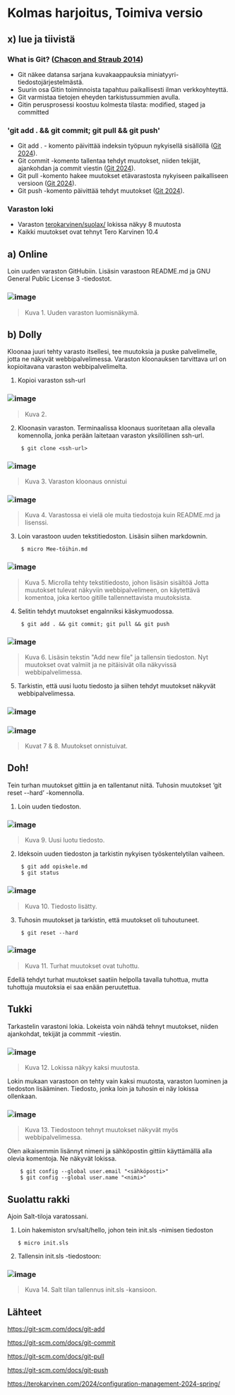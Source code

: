 # Kolmas harjoitus, Toimiva versio
## x) lue ja tiivistä
### What is Git? ([Chacon and Straub 2014](https://git-scm.com/book/en/v2/Getting-Started-What-is-Git%3F))

- Git näkee datansa sarjana kuvakaappauksia miniatyyri-tiedostojärjestelmästä.
- Suurin osa Gitin toiminnoista tapahtuu paikallisesti ilman verkkoyhteyttä.
- Git varmistaa tietojen eheyden tarkistussummien avulla.
- Gitin perusprosessi koostuu kolmesta tilasta: modified, staged ja committed
   
### 'git add . && git commit; git pull && git push' 
- Git add . - komento päivittää indeksin työpuun nykyisellä sisällöllä ([Git 2024](https://git-scm.com/docs/git-add)).
- Git commit -komento tallentaa tehdyt muutokset, niiden tekijät, ajankohdan ja commit viestin ([Git 2024](https://git-scm.com/docs/git-commit)).
- Git pull -komento hakee muutokset etävarastosta nykyiseen paikalliseen versioon ([Git 2024](https://git-scm.com/docs/git-pull)).
- Git push -komento päivittää tehdyt muutokset ([Git 2024](https://git-scm.com/docs/git-push)).
 

### Varaston loki
- Varaston [terokarvinen/suolax/](https://github.com/terokarvinen/suolax/) lokissa näkyy 8 muutosta
- Kaikki muutokset ovat tehnyt Tero Karvinen 10.4

## a) Online
Loin uuden varaston GitHubiin. Lisäsin varastoon README.md ja GNU General Public License 3 -tiedostot.
### ![image](https://github.com/Lambizzzz/infra-as-code/assets/148875838/4b871267-46a4-438d-a01b-238a9123a4dd)

> Kuva 1. Uuden varaston luomisnäkymä.

## b) Dolly
Kloonaa juuri tehty varasto itsellesi, tee muutoksia ja puske palvelimelle, jotta ne näkyvät webbipalvelimessa. Varaston kloonauksen tarvittava url on kopioitavana varaston webbipalvelimelta.

1. Kopioi varaston ssh-url
### ![image](https://github.com/Lambizzzz/infra-as-code/assets/148875838/43a924f6-5c52-43bd-8691-2a93e9d47934)

> Kuva 2. 
2. Kloonasin varaston. Terminaalissa kloonaus suoritetaan alla olevalla komennolla, jonka perään laitetaan varaston yksilöllinen ssh-url.

        $ git clone <ssh-url>
### ![image](https://github.com/Lambizzzz/infra-as-code/assets/148875838/66f6162d-8d89-4cb9-8ac3-310f16c65c68)

> Kuva 3. Varaston kloonaus onnistui
### ![image](https://github.com/Lambizzzz/infra-as-code/assets/148875838/3517196f-0268-41e1-adf7-ae1a40394401)

> Kuva 4. Varastossa ei vielä ole muita tiedostoja kuin README.md ja lisenssi.
3. Loin varastoon uuden tekstitiedoston. Lisäsin siihen markdownin.

        $ micro Mee-töihin.md
### ![image](https://github.com/Lambizzzz/infra-as-code/assets/148875838/d1eca7cc-f2c1-4758-b5f0-262be6f75b57)

> Kuva 5. Microlla tehty tekstitiedosto, johon lisäsin sisältöä
Jotta muutokset tulevat näkyviin webbipalvelimeen, on käytettävä komentoa, joka kertoo gitille tallennettavista muutoksista.

4. Selitin tehdyt muutokset engalnniksi käskymuodossa.

        $ git add . && git commit; git pull && git push
### ![image](https://github.com/Lambizzzz/infra-as-code/assets/148875838/6781f1e6-e663-40b0-948c-505d8a322525)

> Kuva 6. Lisäsin tekstin "Add new file" ja tallensin tiedoston.
Nyt muutokset ovat valmiit ja ne pitäisivät olla näkyvissä webbipalvelimessa.

5. Tarkistin, että uusi luotu tiedosto ja siihen tehdyt muutokset näkyvät webbipalvelimessa.
### ![image](https://github.com/Lambizzzz/infra-as-code/assets/148875838/b08998bc-b1b7-46f6-87c0-2ec22185e2bc)
### ![image](https://github.com/Lambizzzz/infra-as-code/assets/148875838/3ed0eb9a-d8ba-4bd4-b6c3-72765828c6da)

> Kuvat 7 & 8. Muutokset onnistuivat.

## Doh!
Tein turhan muutokset gittiin ja en tallentanut niitä. Tuhosin muutokset  ‘git reset --hard’ -komennolla.
1. Loin uuden tiedoston.
### ![image](https://github.com/Lambizzzz/infra-as-code/assets/148875838/8f7ffa99-802c-460c-b066-9bc6a7ba45ec)

> Kuva 9. Uusi luotu tiedosto.
2. Ideksoin uuden tiedoston ja tarkistin nykyisen työskentelytilan vaiheen.

        $ git add opiskele.md
        $ git status
    
### ![image](https://github.com/Lambizzzz/infra-as-code/assets/148875838/4562a082-819b-43dd-bc58-3e7b58f40d33)

> Kuva 10. Tiedosto lisätty.
3. Tuhosin muutokset ja tarkistin, että muutokset oli tuhoutuneet.

        $ git reset --hard
### ![image](https://github.com/Lambizzzz/infra-as-code/assets/148875838/362715f6-a868-4e41-b380-b3a4a4ee4bc4)

> Kuva 11. Turhat muutokset ovat tuhottu.

Edellä tehdyt turhat muutokset saatiin helpolla tavalla tuhottua, mutta tuhottuja muutoksia ei saa enään peruutettua.

## Tukki
Tarkastelin varastoni lokia. Lokeista voin nähdä tehnyt muutokset, niiden ajankohdat, tekijät ja commmit -viestin.

### ![image](https://github.com/Lambizzzz/infra-as-code/assets/148875838/14c9f3cd-cada-4482-ba14-0c1811ee284f)

> Kuva 12. Lokissa näkyy kaksi muutosta.

Lokin mukaan varastoon on tehty vain kaksi muutosta, varaston luominen ja tiedoston lisääminen. Tiedosto, jonka loin ja tuhosin ei näy lokissa ollenkaan. 
### ![image](https://github.com/Lambizzzz/infra-as-code/assets/148875838/21929631-903d-4eb8-9f61-969920db11b8)

> Kuva 13. Tiedostoon tehnyt muutokset näkyvät myös webbipalvelimessa.

Olen aikaisemmin lisännyt nimeni ja sähköpostin gittiin käyttämällä alla olevia komentoja. Ne näkyvät lokissa.

        $ git config --global user.email "<sähköposti>"
        $ git config --global user.name "<nimi>"

## Suolattu rakki
Ajoin Salt-tiloja varatossani.
1. Loin hakemiston srv/salt/hello, johon tein init.sls -nimisen tiedoston

       $ micro init.sls
2. Tallensin init.sls -tiedostoon:
### ![image](https://github.com/Lambizzzz/infra-as-code/assets/148875838/3f62691d-6b5f-4eeb-9b3d-dd9ff0a99500)

> Kuva 14. Salt tilan tallennus init.sls -kansioon.


## Lähteet
https://git-scm.com/docs/git-add

https://git-scm.com/docs/git-commit

https://git-scm.com/docs/git-pull

https://git-scm.com/docs/git-push

https://terokarvinen.com/2024/configuration-management-2024-spring/




